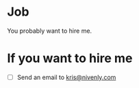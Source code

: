 # Job
You probably want to hire me.


# If you want to hire me

  - [ ] Send an email to kris@nivenly.com
